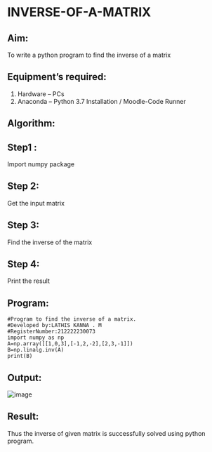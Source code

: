 # INVERSE-OF-A-MATRIX
## Aim:
To write a python program to find the inverse of a matrix
## Equipment’s required:
1. 	Hardware – PCs
2. 	Anaconda – Python 3.7 Installation / Moodle-Code Runner
## Algorithm:
## Step1 :
Import numpy package
## Step 2:
Get the input matrix
## Step 3:
Find the inverse of the matrix
## Step 4:
Print the result

## Program:
```
#Program to find the inverse of a matrix.
#Developed by:LATHIS KANNA . M
#RegisterNumber:212222230073
import numpy as np 
A=np.array([[1,0,3],[-1,2,-2],[2,3,-1]])
B=np.linalg.inv(A)
print(B)
```
## Output:
![image](https://user-images.githubusercontent.com/120359170/226877855-84b8be67-b7f6-4e4c-9c7c-060272113d6f.png)

## Result:
Thus the inverse of given matrix is successfully solved using python program.

